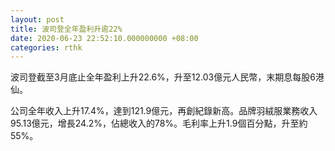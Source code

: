 ```yaml
---
layout: post
title: 波司登全年盈利升逾22%
date: 2020-06-23 22:52:10.000000000 +08:00
categories: rthk
---
```


波司登截至3月底止全年盈利上升22.6%，升至12.03億元人民幣，末期息每股6港仙。

公司全年收入上升17.4%，達到121.9億元，再創紀錄新高。品牌羽絨服業務收入95.13億元，增長24.2%，佔總收入的78%。毛利率上升1.9個百分點，升至約55%。
